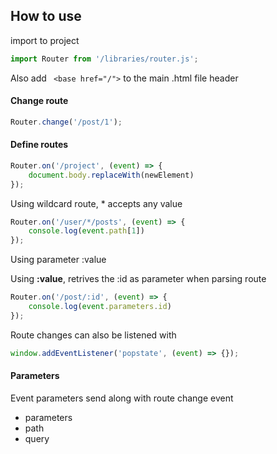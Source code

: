 
## How to use 

import to project

```javascript
import Router from '/libraries/router.js';
```

Also add ` <base href="/">` to the main .html file header

#### Change route 

```javascript
Router.change('/post/1');
```


#### Define routes

```javascript
Router.on('/project', (event) => {
    document.body.replaceWith(newElement)
});

```

Using wildcard route, * accepts any value

```javascript
Router.on('/user/*/posts', (event) => {
    console.log(event.path[1])  
});
```

Using parameter :value 

Using **:value**, retrives the :id as parameter when parsing route

```javascript
Router.on('/post/:id', (event) => {
    console.log(event.parameters.id)  
});
```

Route changes can also be listened with

```javascript
window.addEventListener('popstate', (event) => {});
```

#### Parameters

Event parameters send along with route change event

* parameters
* path
* query

